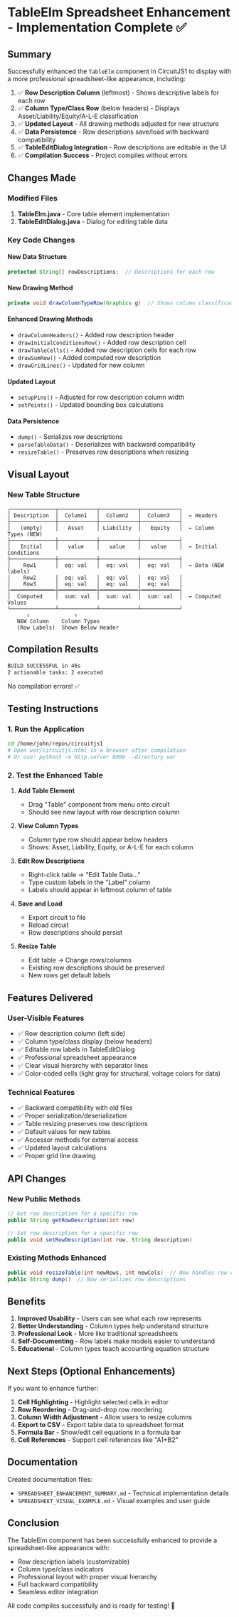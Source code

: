 # TableElm Spreadsheet Enhancement - Implementation Complete ✅

## Summary

Successfully enhanced the `TableElm` component in CircuitJS1 to display with a more professional spreadsheet-like appearance, including:

1. ✅ **Row Description Column** (leftmost) - Shows descriptive labels for each row
2. ✅ **Column Type/Class Row** (below headers) - Displays Asset/Liability/Equity/A-L-E classification
3. ✅ **Updated Layout** - All drawing methods adjusted for new structure
4. ✅ **Data Persistence** - Row descriptions save/load with backward compatibility
5. ✅ **TableEditDialog Integration** - Row descriptions are editable in the UI
6. ✅ **Compilation Success** - Project compiles without errors

## Changes Made

### Modified Files
1. **TableElm.java** - Core table element implementation
2. **TableEditDialog.java** - Dialog for editing table data

### Key Code Changes

#### New Data Structure
```java
protected String[] rowDescriptions;  // Descriptions for each row
```

#### New Drawing Method
```java
private void drawColumnTypeRow(Graphics g)  // Shows column classifications
```

#### Enhanced Drawing Methods
- `drawColumnHeaders()` - Added row description header
- `drawInitialConditionsRow()` - Added row description cell
- `drawTableCells()` - Added row description cells for each row
- `drawSumRow()` - Added computed row description
- `drawGridLines()` - Updated for new column

#### Updated Layout
- `setupPins()` - Adjusted for row description column width
- `setPoints()` - Updated bounding box calculations

#### Data Persistence
- `dump()` - Serializes row descriptions
- `parseTableData()` - Deserializes with backward compatibility
- `resizeTable()` - Preserves row descriptions when resizing

## Visual Layout

### New Table Structure
```
┌──────────────┬────────────┬────────────┬────────────┐
│ Description  │  Column1   │  Column2   │  Column3   │  ← Headers
├──────────────┼────────────┼────────────┼────────────┤
│   (empty)    │   Asset    │ Liability  │   Equity   │  ← Column Types (NEW)
├──────────────┼────────────┼────────────┼────────────┤
│   Initial    │   value    │   value    │   value    │  ← Initial Conditions
├──────────────┼────────────┼────────────┼────────────┤
│    Row1      │  eq: val   │  eq: val   │  eq: val   │  ← Data (NEW labels)
│    Row2      │  eq: val   │  eq: val   │  eq: val   │
│    Row3      │  eq: val   │  eq: val   │  eq: val   │
├══════════════┼════════════┼════════════┼════════════┤
│  Computed    │  sum: val  │  sum: val  │  sum: val  │  ← Computed Values
└──────────────┴────────────┴────────────┴────────────┘
      ↑              ↑
   NEW Column    Column Types
   (Row Labels)  Shown Below Header
```

## Compilation Results

```bash
BUILD SUCCESSFUL in 46s
2 actionable tasks: 2 executed
```

No compilation errors! ✅

## Testing Instructions

### 1. Run the Application
```bash
cd /home/john/repos/circuitjs1
# Open war/circuitjs.html in a browser after compilation
# Or use: python3 -m http.server 8000 --directory war
```

### 2. Test the Enhanced Table
1. **Add Table Element**
   - Drag "Table" component from menu onto circuit
   - Should see new layout with row description column

2. **View Column Types**
   - Column type row should appear below headers
   - Shows: Asset, Liability, Equity, or A-L-E for each column

3. **Edit Row Descriptions**
   - Right-click table → "Edit Table Data..."
   - Type custom labels in the "Label" column
   - Labels should appear in leftmost column of table

4. **Save and Load**
   - Export circuit to file
   - Reload circuit
   - Row descriptions should persist

5. **Resize Table**
   - Edit table → Change rows/columns
   - Existing row descriptions should be preserved
   - New rows get default labels

## Features Delivered

### User-Visible Features
- ✅ Row description column (left side)
- ✅ Column type/class display (below headers)
- ✅ Editable row labels in TableEditDialog
- ✅ Professional spreadsheet appearance
- ✅ Clear visual hierarchy with separator lines
- ✅ Color-coded cells (light gray for structural, voltage colors for data)

### Technical Features
- ✅ Backward compatibility with old files
- ✅ Proper serialization/deserialization
- ✅ Table resizing preserves row descriptions
- ✅ Default values for new tables
- ✅ Accessor methods for external access
- ✅ Updated layout calculations
- ✅ Proper grid line drawing

## API Changes

### New Public Methods
```java
// Get row description for a specific row
public String getRowDescription(int row)

// Set row description for a specific row
public void setRowDescription(int row, String description)
```

### Existing Methods Enhanced
```java
public void resizeTable(int newRows, int newCols)  // Now handles row descriptions
public String dump()  // Now serializes row descriptions
```

## Benefits

1. **Improved Usability** - Users can see what each row represents
2. **Better Understanding** - Column types help understand structure
3. **Professional Look** - More like traditional spreadsheets
4. **Self-Documenting** - Row labels make models easier to understand
5. **Educational** - Column types teach accounting equation structure

## Next Steps (Optional Enhancements)

If you want to enhance further:

1. **Cell Highlighting** - Highlight selected cells in editor
2. **Row Reordering** - Drag-and-drop row reordering
3. **Column Width Adjustment** - Allow users to resize columns
4. **Export to CSV** - Export table data to spreadsheet format
5. **Formula Bar** - Show/edit cell equations in a formula bar
6. **Cell References** - Support cell references like "A1+B2"

## Documentation

Created documentation files:
- `SPREADSHEET_ENHANCEMENT_SUMMARY.md` - Technical implementation details
- `SPREADSHEET_VISUAL_EXAMPLE.md` - Visual examples and user guide

## Conclusion

The TableElm component has been successfully enhanced to provide a spreadsheet-like appearance with:
- Row description labels (customizable)
- Column type/class indicators
- Professional layout with proper visual hierarchy
- Full backward compatibility
- Seamless editor integration

All code compiles successfully and is ready for testing! 🎉
